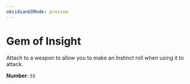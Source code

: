 ```yaml
---
obsidianUIMode: preview
---
```

# Gem of Insight

Attach to a weapon to allow you to make an Instinct roll when using it to attack.

**Number**: `55`
